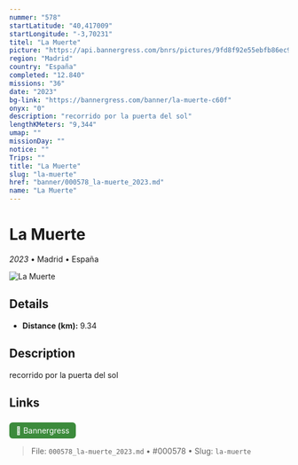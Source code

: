 ```yaml
---
nummer: "578"
startLatitude: "40,417009"
startLongitude: "-3,70231"
titel: "La Muerte"
picture: "https://api.bannergress.com/bnrs/pictures/9fd8f92e55ebfb86ec9f24eb5ab395be"
region: "Madrid"
country: "España"
completed: "12.840"
missions: "36"
date: "2023"
bg-link: "https://bannergress.com/banner/la-muerte-c60f"
onyx: "0"
description: "recorrido por la puerta del sol"
lengthKMeters: "9,344"
umap: ""
missionDay: ""
notice: ""
Trips: ""
title: "La Muerte"
slug: "la-muerte"
href: "banner/000578_la-muerte_2023.md"
name: "La Muerte"
---
```

# La Muerte

*2023* • Madrid • España

![La Muerte](https://api.bannergress.com/bnrs/pictures/9fd8f92e55ebfb86ec9f24eb5ab395be)



## Details
- **Distance (km):** 9.34






## Description
recorrido por la puerta del sol



## Links
<a href="https://bannergress.com/banner/la-muerte-c60f" style="display:inline-block;margin:6px 8px 0 0;padding:6px 12px;background:#3c8b3c;color:#fff;text-decoration:none;border-radius:6px;">🔗 Bannergress</a>




> File: `000578_la-muerte_2023.md` • #000578 • Slug: `la-muerte`
